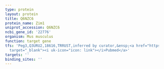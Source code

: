```yaml
---
type: protein
layout: protein
title: Q6NZC6
protein_name: Zim1
uniprot_accession: Q6NZC6
ncbi_gene_id: '22776'
organism: Mus musculus
function: target gene
tfs: 'Peg3,Q3URU2,18616,TRRUST,inferred by curator,&ensp;<a href="https://www.ncbi.nlm.nih.gov/pubmed/?term=25265264%5Buid%5D"
  target="_blank"><i uk-icon="icon: link"></i>Pubmed</a>'
targets: ''
binding_sites: ''
---
```

